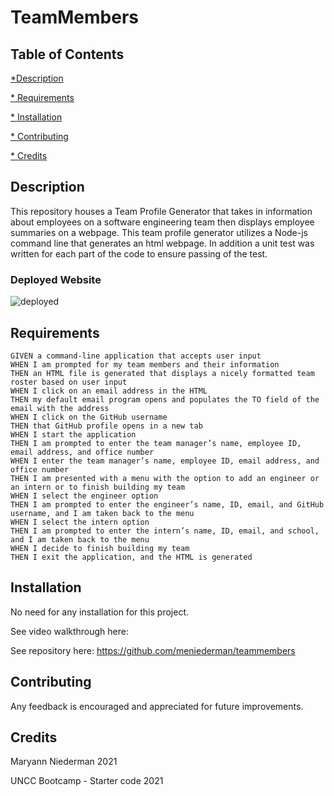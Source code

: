 # TeamMembers


## Table of Contents

[*Description](#Description)

[* Requirements](#Requirements)

[* Installation](#Installation)

[* Contributing](#Contributing)

[* Credits](#Credits)


## Description

This repository houses a Team Profile Generator that takes in information about employees on a software engineering team then displays employee summaries on a webpage. This team profile generator utilizes a Node-js command line that generates an html webpage.  In addition a unit test was written for each part of the code to ensure passing of the test.

### Deployed Website

![deployed](./assets/images/image1.png)

## Requirements
```
GIVEN a command-line application that accepts user input
WHEN I am prompted for my team members and their information
THEN an HTML file is generated that displays a nicely formatted team roster based on user input
WHEN I click on an email address in the HTML
THEN my default email program opens and populates the TO field of the email with the address
WHEN I click on the GitHub username
THEN that GitHub profile opens in a new tab
WHEN I start the application
THEN I am prompted to enter the team manager’s name, employee ID, email address, and office number
WHEN I enter the team manager’s name, employee ID, email address, and office number
THEN I am presented with a menu with the option to add an engineer or an intern or to finish building my team
WHEN I select the engineer option
THEN I am prompted to enter the engineer’s name, ID, email, and GitHub username, and I am taken back to the menu
WHEN I select the intern option
THEN I am prompted to enter the intern’s name, ID, email, and school, and I am taken back to the menu
WHEN I decide to finish building my team
THEN I exit the application, and the HTML is generated
```

## Installation

No need for any installation for this project.

See video walkthrough here: 

See repository here: https://github.com/meniederman/teammembers


## Contributing

Any feedback is encouraged and appreciated for future improvements.

## Credits

Maryann Niederman 2021

UNCC Bootcamp - Starter code 2021
